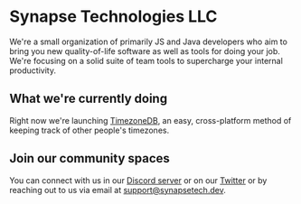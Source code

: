 # Synapse Technologies LLC
We're a small organization of primarily JS and Java developers who aim to bring you new quality-of-life software as well as tools for doing your job. We're focusing on a solid suite of team tools to supercharge your internal productivity.

## What we're currently doing
Right now we're launching [TimezoneDB](https://tzdb.synapsetech.dev), an easy, cross-platform method of keeping track of other people's timezones.

## Join our community spaces
You can connect with us in our [Discord server](https://discord.gg/7vtx32JgMM) or on our [Twitter](https://twitter.com/syntech_llc) or by reaching out to us via email at support@synapsetech.dev.
